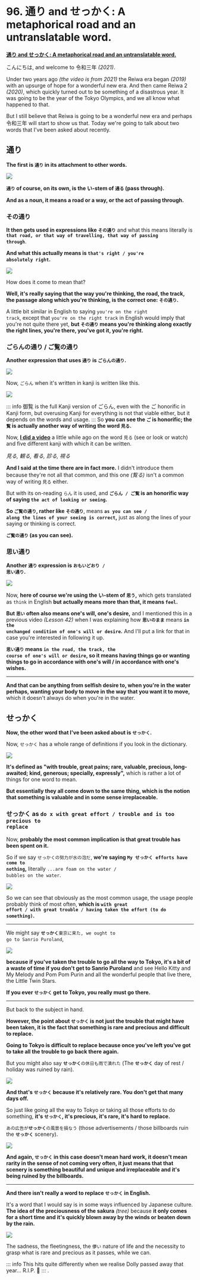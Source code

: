 # **96. 通り and せっかく: A metaphorical road and an untranslatable word.**

[**通り and せっかく: A metaphorical road and an untranslatable word.**](https://www.youtube.com/watch?v=G3qc0esEbvE&ab_channel=OrganicJapanesewithCureDolly)

こんにちは, and welcome to 令和三年 *(2021)*.

Under two years ago *(the video is from 2021)* the Reiwa era began *(2019)* with an upsurge of hope for a wonderful new era. And then came Reiwa 2 *(2020)*, which quickly turned out to be something of a disastrous year. It was going to be the year of the Tokyo Olympics, and we all know what happened to that.

But I still believe that Reiwa is going to be a wonderful new era and perhaps 令和三年 will start to show us that. Today we're going to talk about two words that I've been asked about recently.

## 通り 

**The first is <code>通り</code> in its attachment to other words.**

![](media/image1001.webp)

**<code>通り</code> of course, on its own, is the い-stem of <code>通る</code> (pass through).**

**And as a noun, it means a road or a way, or the act of passing through.**

### その通り

**It then gets used in expressions like <code>その通り</code>** and what this means literally is **<code>that road, or that way of travelling, that way of passing through</code>**.

**And what this actually means is <code>that's right / you're absolutely right</code>.**

![](media/image289.webp)

How does it come to mean that?

**Well, it's really saying that the way you're thinking, the road, the track, the passage along which you're thinking, is the correct one: <code>その通り</code>.**

A little bit similar in English to saying <code>you're on the right track</code>, except that <code>you're on the right track</code> in English would imply that you're not quite there yet, **but <code>その通り</code> means you're thinking along exactly the right lines, you're there, you've got it, you're right.**

### ごらんの通り / ご覧の通り

**Another expression that uses <code>通り</code> is <code>ごらんの通り</code>.**

![](media/image168.webp)

Now, <code>ごらん</code> when it's written in kanji is written like this.

![](media/image450.webp)

::: info
御覧 is the full Kanji version of ごらん, even with the ご honorific in Kanji form, but overusing Kanji for everything is not that viable either, but it depends on the words and usage.
:::
So **you can see the <code>ご</code> is honorific; the <code>覧</code> is actually another way of writing the word <code>見る</code>.**

Now, [**I did a video**](https://www.youtube.com/watch?v=6Kh1AJx77Ng) a little while ago on the word <code>見る</code> (see or look or watch) and five different kanji with which it can be written.

*見る, 観る, 看る, 診る, 視る*

**And I said at the time there are in fact more.** I didn't introduce them because they're not all that common, and this one *(覧る)* isn't a common way of writing <code>見る</code> either.

But with its on-reading <code>らん</code> it is used, and **<code>ごらん / ご覧</code> is an honorific way of saying <code>the act of looking or seeing</code>.**

**So <code>ご覧の通り</code>, rather like <code>その通り</code>**, means **<code>as you can see / along the lines of your seeing is correct</code>,** just as along the lines of your saying or thinking is correct.

**<code>ご覧の通り</code> (as you can see).**

### 思い通り

**Another <code>通り</code> expression is <code>おもいどおり / 思い通り</code>.**

![](media/image291.webp)

Now, **here of course we're using the い-stem of <code>思う</code>,** which gets translated as <code>think</code> in English **but actually means more than that, it means <code>feel</code>.**

**But <code>思い</code> often also means one's will, one's desire,** and I mentioned this in a previous video *(Lesson 42)* when I was explaining how **<code>思いのまま</code>** means **<code>in the unchanged condition of one's will or desire</code>.** And I'll put a link for that in case you're interested in following it up.

**<code>思い通り</code> means <code>in the road, the track, the course of one's will or desire</code>, so it means having things go or wanting things to go in accordance with one's will / in accordance with one's wishes.**

---

**And that can be anything from selfish desire to, when you're in the water perhaps, wanting your body to move in the way that you want it to move,** which it doesn't always do when you're in the water.

## せっかく

**Now, the other word that I've been asked about is <code>せっかく</code>.**

Now, <code>せっかく</code> has a whole range of definitions if you look in the dictionary.

![](media/image507.webp)

**It's defined as "with trouble, great pains; rare, valuable, precious, long-awaited; kind, generous; specially, expressly",** which is rather a lot of things for one word to mean.

**But essentially they all come down to the same thing, which is the notion that something is valuable and in some sense irreplaceable.**

### せっかく as <code>do x with great effort / trouble and is too precious to replace</code>

Now, **probably the most common implication is that great trouble has been spent on it.**

So if we say <code>せっかくの努力が水の泡だ</code>, **we're saying <code>My **せっかく** efforts have come to nothing</code>,** literally <code>...are foam on the water / bubbles on the water</code>.

![](media/image776.webp)

So we can see that obviously as the most common usage, the usage people probably think of most often, **which is <code>with great effort / with great trouble / having taken the effort (to do something)</code>.**

---

We might say <code>**せっかく**東京に来た, we ought to go to Sanrio Puroland</code>,

![](media/image768.webp)

**because if you've taken the trouble to go all the way to Tokyo, it's a bit of a waste of time if you don't get to Sanrio Puroland** and see Hello Kitty and My Melody and Pom Pom Purin and all the wonderful people that live there, the Little Twin Stars.

**If you ever <code>せっかく</code> get to Tokyo, you really must go there.**

---

But back to the subject in hand.

**However, the point about <code>せっかく</code> is not just the trouble that might have been taken, it is the fact that something is rare and precious and difficult to replace.**

**Going to Tokyo is difficult to replace because once you've left you've got to take all the trouble to go back there again.**

But you might also say <code>**せっかく**の休日も雨で潰れた</code> (The **<code>せっかく</code>** day of rest / holiday was ruined by rain).

![](media/image122.webp)

**And that's <code>せっかく</code> because it's relatively rare. You don't get that many days off.**

So just like going all the way to Tokyo or taking all those efforts to do something, **it's <code>せっかく</code>, it's precious, it's rare, it's hard to replace.**

<code>あの広告が**せっかく**の風景を損なう</code> (those advertisements / those billboards ruin the **<code>せっかく</code>** scenery).

![](media/image81.webp)

**And again, <code>せっかく</code> in this case doesn't mean hard work, it doesn't mean rarity in the sense of not coming very often, it just means that that scenery is something beautiful and unique and irreplaceable and it's being ruined by the billboards.**

---

**And there isn't really a word to replace <code>せっかく</code> in English.**

It's a word that I would say is in some ways influenced by Japanese culture. **The idea of the preciousness of the sakura** *(tree)* because **it only comes for a short time and it's quickly blown away by the winds or beaten down by the rain.**

![](media/image880.webp)

The sadness, the fleetingness, the <code>儚い</code> nature of life and the necessity to grasp what is rare and precious as it passes, while we can.

::: info
This hits quite differently when we realise Dolly passed away that year… R.I.P. 🙁
:::
.
